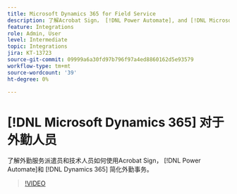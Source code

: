 ```yaml
---
title: Microsoft Dynamics 365 for Field Service
description: 了解Acrobat Sign， [!DNL Power Automate], and [!DNL Microsoft Dynamics 365] 用于外勤服务，用于简化客户现场服务。
feature: Integrations
role: Admin, User
level: Intermediate
topic: Integrations
jira: KT-13723
source-git-commit: 09999a6a30fd97b796f97a4ed8860162d5e93579
workflow-type: tm+mt
source-wordcount: '39'
ht-degree: 0%

---
```


# [!DNL Microsoft Dynamics 365] 对于外勤人员

了解外勤服务派遣员和技术人员如何使用Acrobat Sign， [!DNL Power Automate]和 [!DNL Dynamics 365] 简化外勤事务。

>[!VIDEO](https://video.tv.adobe.com/v/3423205?quality=12&learn=on&hidetitle=true)
